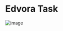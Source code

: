 # Edvora Task

![image](https://user-images.githubusercontent.com/93720065/153631214-73309c84-3ca2-4ba7-9ed0-3c64d1661c9d.png)
